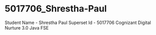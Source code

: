 # 5017706_Shrestha-Paul
Student Name - Shrestha Paul
Superset Id - 5017706
Cognizant Digital Nurture 3.0
Java FSE


<COGNIZANT WEEKLY ASSIGNMENTS UPLOAD>
